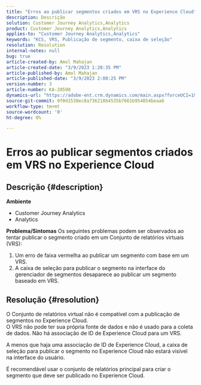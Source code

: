 ```yaml
---
title: "Erros ao publicar segmentos criados em VRS no Experience Cloud"
description: Descrição
solution: Customer Journey Analytics,Analytics
product: Customer Journey Analytics,Analytics
applies-to: "Customer Journey Analytics,Analytics"
keywords: "KCS, VRS, Publicação de segmento, caixa de seleção"
resolution: Resolution
internal-notes: null
bug: true
article-created-by: Amol Mahajan
article-created-date: "3/9/2023 1:20:35 PM"
article-published-by: Amol Mahajan
article-published-date: "3/9/2023 2:08:25 PM"
version-number: 3
article-number: KA-20598
dynamics-url: "https://adobe-ent.crm.dynamics.com/main.aspx?forceUCI=1&pagetype=entityrecord&etn=knowledgearticle&id=145d5d2a-7dbe-ed11-83ff-6045bd006704"
source-git-commit: 9f0d1538ec8a736218b4535b7661b954054beaa6
workflow-type: tm+mt
source-wordcount: '0'
ht-degree: 0%

---
```


# Erros ao publicar segmentos criados em VRS no Experience Cloud

## Descrição {#description}

<b>Ambiente</b>
- Customer Journey Analytics
- Analytics



<b>Problema/Sintomas</b>
Os seguintes problemas podem ser observados ao tentar publicar o segmento criado em um Conjunto de relatórios virtuais (VRS):

1. Um erro de faixa vermelha ao publicar um segmento com base em um VRS.
2. A caixa de seleção para publicar o segmento na interface do gerenciador de segmentos desaparece ao publicar um segmento baseado em VRS.



## Resolução {#resolution}

O Conjunto de relatórios virtual não é compatível com a publicação de segmentos no Experience Cloud.<br>
O VRS não pode ter sua própria fonte de dados e não é usado para a coleta de dados. Não há associação de ID de Experience Cloud para um VRS.

A menos que haja uma associação de ID de Experience Cloud, a caixa de seleção para publicar o segmento no Experience Cloud não estará visível na interface do usuário.

É recomendável usar o conjunto de relatórios principal para criar o segmento que deve ser publicado no Experience Cloud.
